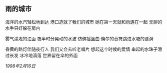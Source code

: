 ## 雨的城市

海洋的水汽轻松地到达
港口造就了我们的城市
她在第一天就和雨连在一起
无聊的水手只好躲在房内

雾气濛淞的江面
夜半时分晃动的水波
仿佛摇篮曲
倏尔的音符跳进水塘的涟漪

昏黄的路灯伴随夜行人
我们又会去听老唱片
想起这个时候的爱情
串起的水珠子滑过长发
冰冷地滴落
世界留在伞的外面

*1998年2月16日*